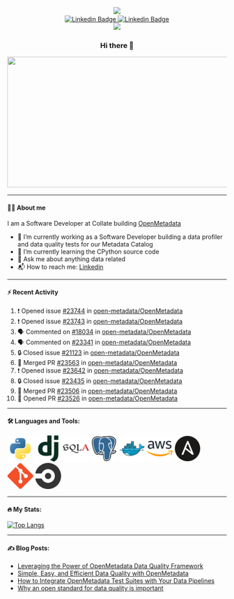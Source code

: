<div id="header" align="center">
  <img src="https://media.giphy.com/media/5eLDrEaRGHegx2FeF2/giphy.gif" width="100"/>
</div>
<div id="badges" align="center">
  <a href="https://www.linkedin.com/in/teddycrepineau/">
    <img src="https://shields.io/badge/Linkedin-blue?logo=linkedin&logoColor=white&style=for-the-badge" alt="Linkedin Badge"/>
  </a>
  <a href="https://medium.com/@teddycrpineau">
    <img src="https://shields.io/badge/Medium-black?logo=medium&logoColor=white&style=for-the-badge" alt="Linkedin Badge"/>
  </a>
</div>
<div align="center">
  <img src="https://komarev.com/ghpvc/?username=TeddyCr&color=blue&style=flat-square" />
</div>

<h3 align="center">
Hi there 👋
</h3>
<div align="center">
  <img src="https://media.giphy.com/media/L8K62iTDkzGX6/giphy.gif" width="600" height="300"/>
</div>

---

#### :technologist: About me
I am a Software Developer at Collate building <a href="https://open-metadata.org"/>OpenMetadata</a>
- 🔭 I’m currently working as a Software Developer building a data profiler and data quality tests for our Metadata Catalog
- 🐍 I’m currently learning the CPython source code
- 💬 Ask me about anything data related
- 📬 How to reach me: [Linkedin](https://shields.io/badge/Linkedin-blue?logo=linkedin&logoColor=white&style=for-the-badge)

---

#### ⚡️ Recent Activity
<!--START_SECTION:activity-->
1. ❗ Opened issue [#23744](https://github.com/open-metadata/OpenMetadata/issues/23744) in [open-metadata/OpenMetadata](https://github.com/open-metadata/OpenMetadata)
2. ❗ Opened issue [#23743](https://github.com/open-metadata/OpenMetadata/issues/23743) in [open-metadata/OpenMetadata](https://github.com/open-metadata/OpenMetadata)
3. 🗣 Commented on [#18034](https://github.com/open-metadata/OpenMetadata/issues/18034#issuecomment-3371448281) in [open-metadata/OpenMetadata](https://github.com/open-metadata/OpenMetadata)
4. 🗣 Commented on [#23341](https://github.com/open-metadata/OpenMetadata/pull/23341#issuecomment-3371015400) in [open-metadata/OpenMetadata](https://github.com/open-metadata/OpenMetadata)
5. 🔒 Closed issue [#21123](https://github.com/open-metadata/OpenMetadata/issues/21123) in [open-metadata/OpenMetadata](https://github.com/open-metadata/OpenMetadata)
6. 🎉 Merged PR [#23563](https://github.com/open-metadata/OpenMetadata/pull/23563) in [open-metadata/OpenMetadata](https://github.com/open-metadata/OpenMetadata)
7. ❗ Opened issue [#23642](https://github.com/open-metadata/OpenMetadata/issues/23642) in [open-metadata/OpenMetadata](https://github.com/open-metadata/OpenMetadata)
8. 🔒 Closed issue [#23435](https://github.com/open-metadata/OpenMetadata/issues/23435) in [open-metadata/OpenMetadata](https://github.com/open-metadata/OpenMetadata)
9. 🎉 Merged PR [#23506](https://github.com/open-metadata/OpenMetadata/pull/23506) in [open-metadata/OpenMetadata](https://github.com/open-metadata/OpenMetadata)
10. 💪 Opened PR [#23526](https://github.com/open-metadata/OpenMetadata/pull/23526) in [open-metadata/OpenMetadata](https://github.com/open-metadata/OpenMetadata)
<!--END_SECTION:activity-->

---

#### :hammer_and_wrench: Languages and Tools:
<div>
   <img src="https://github.com/devicons/devicon/blob/master/icons/python/python-original.svg" width="60" height="60"/>
   <img src="https://github.com/devicons/devicon/blob/master/icons/django/django-plain.svg" width="60" height="60"/>
   <img src="https://github.com/devicons/devicon/blob/master/icons/sqlalchemy/sqlalchemy-original.svg" width="60" height="60"/>
   <img src="https://github.com/devicons/devicon/blob/master/icons/postgresql/postgresql-original.svg" width="60" height="60"/>
   <img src="https://github.com/devicons/devicon/blob/master/icons/docker/docker-original.svg" width="60" height="60"/>
   <img src="https://github.com/devicons/devicon/blob/master/icons/amazonwebservices/amazonwebservices-original.svg" width="60" height="60"/>
   <img src="https://github.com/devicons/devicon/blob/master/icons/ansible/ansible-original.svg" width="60" height="60"/>
   <img src="https://github.com/devicons/devicon/blob/master/icons/git/git-original.svg" width="60" height="60"/>
   <img src="https://github.com/devicons/devicon/blob/master/icons/circleci/circleci-plain.svg" width="60" height="60"/>
</div>

---

#### 🔥 My Stats:
[![Top Langs](https://github-readme-stats.vercel.app/api/top-langs/?username=TeddyCr&layout=compact&hide=javascript,html,css)](https://github.com/anuraghazra/github-readme-stats)

---

#### ✍️ Blog Posts:
<!-- BLOG-POST-LIST:START -->
- [Leveraging the Power of OpenMetadata Data Quality Framework](https://blog.open-metadata.org/leveraging-the-power-of-openmetadata-data-quality-framework-385ba2d8eaf?source=rss-16e0670af08f------2)
- [Simple, Easy, and Efficient Data Quality with OpenMetadata](https://blog.open-metadata.org/simple-easy-and-efficient-data-quality-with-openmetadata-1c4e7d329364?source=rss-16e0670af08f------2)
- [How to Integrate OpenMetadata Test Suites with Your Data Pipelines](https://blog.open-metadata.org/how-to-integrate-openmetadata-test-suites-with-your-data-pipelines-d83fb55fa494?source=rss-16e0670af08f------2)
- [Why an open standard for data quality is important](https://blog.open-metadata.org/why-are-we-building-a-data-quality-standard-1753fae87259?source=rss-16e0670af08f------2)
<!-- BLOG-POST-LIST:END -->
